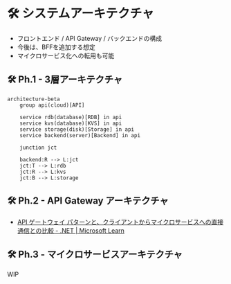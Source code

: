 # 🛠️ システムアーキテクチャ

 - フロントエンド / API Gateway / バックエンドの構成
 - 今後は、BFFを追加する想定
 - マイクロサービス化への転用も可能

## 🛠️ Ph.1 - 3層アーキテクチャ

```mermaid
architecture-beta
    group api(cloud)[API]

    service rdb(database)[RDB] in api
    service kvs(database)[KVS] in api
    service storage(disk)[Storage] in api
    service backend(server)[Backend] in api
    
    junction jct

    backend:R --> L:jct
    jct:T --> L:rdb
    jct:R --> L:kvs
    jct:B --> L:storage
```

## 🛠️ Ph.2 - API Gateway アーキテクチャ

 - [API ゲートウェイ パターンと、クライアントからマイクロサービスへの直接通信との比較 - .NET | Microsoft Learn](https://learn.microsoft.com/ja-jp/dotnet/architecture/microservices/architect-microservice-container-applications/direct-client-to-microservice-communication-versus-the-api-gateway-pattern)


## 🛠️️ Ph.3 - マイクロサービスアーキテクチャ
WIP
